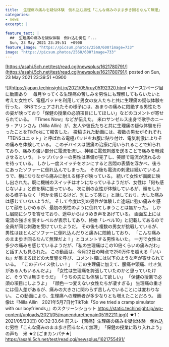 ```yaml
---
title:  生理痛の痛みを疑似体験　倒れ込む男性「こんな痛みのまま歩き回るなんて無理」　「保健の授業に取り入れよう」の声も　米 ★3  
categories:
- news
excerpt: |
  
feature_text: |
  ##  生理痛の痛みを疑似体験　倒れ込む男性「...
  Sun, 23 May 2021 23:39:51  +0900
feature_image: "https://picsum.photos/2560/600?image=733"
image: "https://picsum.photos/2560/600?image=733"
---
```


[https://asahi.5ch.net/test/read.cgi/newsplus/1621780791/](https://asahi.5ch.net/test/read.cgi/newsplus/1621780791/)
posted on Sun, 23 May 2021 23:39:51  +0900

<!--more-->

![](https://japan.techinsight.jp/2021/05/iruy05192320.html ※ソース2ページ目に動画あり 　毎月やってくる生理痛の苦しみを男性にも理解してもらいたいと考えた女性が、電極パッドを利用して男女の友人たちと共に生理痛の疑似体験を行った。 SNSでシェアされたその様子には、あまりの痛みに悶絶する男性たちの姿が映っており「保健の授業の必須項目にしてほしい」などのコメントが寄せられている。 『Times Now』などが伝えた。 米ロサンゼルス出身で歌手のニーラ・アリンさん（Nilla Allin）が、友人や彼氏たちと共に生理痛の疑似体験を行ったことをTikTokにて報告した。 投稿された動画には、複数の男女がそれぞれ「TENSユニット」と呼ばれる電極パッドをお腹に貼り付け、電気刺激によりその痛みを体験している。 このデバイスは腰痛の治療に用いられることで知られており、痛みの強い部分に電流を流し、神経に電気刺激を送ることで痛みを軽減させるという。 トップバッターの男性は準備が完了し、笑顔で電流が流れるのを待っている。 しかし一度スイッチをオンにすると苦悶の表情を浮かべ、後ろにあったソファーに倒れ込んでしまった。 その後も電流の刺激は続いているようで、横になりながら痛みに耐える様子が映っている。 続いて女性が画面に映し出された。既に機械のスイッチはオンになっているようだが、女性は「何も感じないよ」と首を横に振っている。 次に別の女性が体験しているが、顔をしかめる様子もなく「何かを感じるけど、別にって感じ」と話しており、大した痛みは感じていないようだ。 そして今度は別の男性が体験した途端に強い痛みを感じて顔をしかめるが、最初の男性のように倒れてしまうことは無かった。 しかし眉間にシワを寄せており、途中からはうめき声をあげている。 画面左上には電流の強さを表すレベルが表示してあり、終始「レベル10」と記載してあるので全員が同じ刺激を受けていたようだ。 その後も複数の男女が挑戦しているが、男性はほとんどソファーに倒れ込んだりと痛みに悶絶しており、 「こんな痛みのまま歩き回るなんて無理だよ！」とコメントする男性もいた。 一方で女性は多少の痛みを感じているようだが、「私の生理痛はこの10倍くらいの痛みだわ」と話す人も見られた。 この動画は、今月22日の時点で250万件を超える「いいね」が集まるほどの大反響を呼び、コメント欄には以下のような声が寄せられている。 「このデバイス欲しい！」 「この生理痛に加えて、腰痛や頭痛、吐き気がある人もいるんだよ」 「女性は生理痛を誇張していたのかと思っていたけど、そうでは無さそうだ」 「うちの夫にも体験して欲しい」 「保健の授業で必須の項目にしようよ」 「顔色一つ変えない女性たちが凄すぎる」 生理痛の重さには個人差があるが、痛みの大きさに関わらず苦しんでいることには変わりない。 この動画により、生理痛への理解者が多少なりとも増えたことだろう。 画像は『Nilla Allin　2021年5月7日付TikTok「So we tried a cramp simulator with our boyfriends」』のスクリーンショット [https://static.techinsight.jp/wp-content/uploads/2021/05/manendurethepain05192211.jpg)](https://static.techinsight.jp/wp-content/uploads/2021/05/manendurethepain05192211.jpg)) ★1：2021/05/23(日) 00:32:33.64 前スレ 【苦痛】生理痛の痛みを疑似体験　倒れ込む男性「こんな痛みのまま歩き回るなんて無理」　「保健の授業に取り入れよう」の声も　米 ★2 [ごまカンパチ★] https://asahi.5ch.net/test/read.cgi/newsplus/1621755491/
